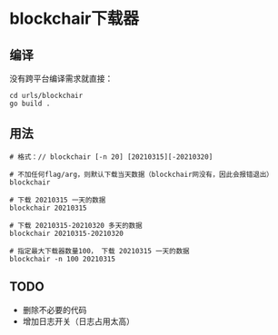 # blockchair下载器

## 编译

没有跨平台编译需求就直接：

```shell
cd urls/blockchair
go build .
```

## 用法

```shell
# 格式：// blockchair [-n 20] [20210315][-20210320]

# 不加任何flag/arg，则默认下载当天数据（blockchair网没有，因此会报错退出）
blockchair

# 下载 20210315 一天的数据
blockchair 20210315

# 下载 20210315-20210320 多天的数据
blockchair 20210315-20210320

# 指定最大下载器数量100， 下载 20210315 一天的数据
blockchair -n 100 20210315
```

## TODO

- 删除不必要的代码
- 增加日志开关（日志占用太高）
